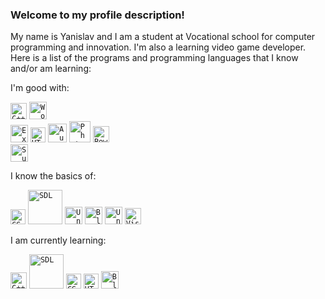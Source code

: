 ### Welcome to my profile description!
<p>My name is Yanislav and I am a student at Vocational school for computer programming and innovation. I'm also a learning video game developer. Here is a list of the programs and programming languages that I know and/or am learning:</p>
<p>I'm good with:</p>
  
  <code><img alt="C++" width="26px" src="https://brandslogos.com/wp-content/uploads/thumbs/c-logo-vector.svg" ></code>
  <code><img alt="Word" width="28px" src="https://cdn.freebiesupply.com/logos/large/2x/microsoft-word-2013-logo-logo-png-transparent.png" >       </code>
  <code><img alt="Excel" width="28px" src="https://i.dlpng.com/static/png/7251742_preview.png" ></code>
  <code><img alt="HTML5" width="24px" src="https://cdn.freebiesupply.com/logos/large/2x/html5-logo-png-transparent.png" ></code>
  <code><img alt="Audacity" width="30px" src="https://logos-download.com/wp-content/uploads/2017/01/Audacity_logo_logotype.png" ></code>
  <code><img alt="Photoshop" width="34px" src="https://png4u.com/wp-content/uploads/2019/09/Adobe-Photoshop-CC-PNG-Logo.png" ></code>
  <code><img alt="PowerPoint" width="26px" src="https://cdn.freebiesupply.com/logos/large/2x/microsoft-powerpoint-2013-logo-svg-vector.svg" >     </code>
  <code><img alt="Sublime Text 3" width="28px" src="https://community.appian.com/cfs-file/__key/communityserver-blogs-components-weblogfiles/00-00-00-00-50/6574.1_5F00_sCThsI10fk8kwNuARWdXxA.png" ></code>

<p>I know the basics of:</p>

  <code><img alt="CSS" width="24px" src="https://i.dlpng.com/static/png/7139180_preview.png" ></code>
  <code><img alt="SDL" width="55px" src="https://upload.wikimedia.org/wikipedia/commons/thumb/1/16/Simple_DirectMedia_Layer%2C_Logo.svg/738px-Simple_DirectMedia_Layer%2C_Logo.svg.png" ></code>
  <code><img alt="Unity" width="28px" src="https://cdn.icon-icons.com/icons2/2389/PNG/512/unity_logo_icon_144772.png" ></code>
  <code><img alt="Blender" width="28px" src="https://upload.wikimedia.org/wikipedia/commons/thumb/0/0c/Blender_logo_no_text.svg/1200px-Blender_logo_no_text.svg.png" ></code>
  <code><img alt="Unreal Engine 4" width="28px" src="https://upload.wikimedia.org/wikipedia/commons/thumb/0/0c/Unreal_Engine_4_logo_and_wordmark.svg/1200px-Unreal_Engine_4_logo_and_wordmark.svg.png" ></code>
  <code><img alt="Visual Studio 2019" width="26px" src="https://upload.wikimedia.org/wikipedia/commons/thumb/5/59/Visual_Studio_Icon_2019.svg/1200px-Visual_Studio_Icon_2019.svg.png" ></code>

<p>I am currently learning:</p>
  <code><img alt="C++" width="26px" src="https://brandslogos.com/wp-content/uploads/thumbs/c-logo-vector.svg" ></code>
  <code><img alt="SDL" width="55px"src="https://upload.wikimedia.org/wikipedia/commons/thumb/1/16/Simple_DirectMedia_Layer%2C_Logo.svg/738px-Simple_DirectMedia_Layer%2C_Logo.svg.png" ></code>
  <code><img alt="CSS" width="24px" src="https://i.dlpng.com/static/png/7139180_preview.png" ></code>
  <code><img alt="HTML5" width="24px" src="https://cdn.freebiesupply.com/logos/large/2x/html5-logo-png-transparent.png" ></code>
  <code><img alt="Blender" width="28px" src="https://upload.wikimedia.org/wikipedia/commons/thumb/0/0c/Blender_logo_no_text.svg/1200px-Blender_logo_no_text.svg.png" ></code>
